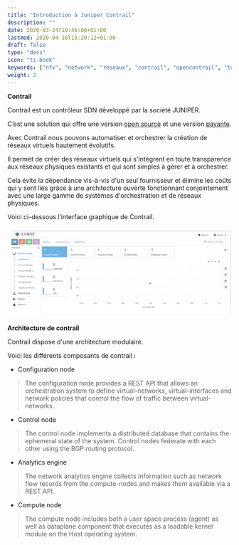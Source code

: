 ```yaml
---
title: "Introduction à Juniper Contrail"
description: ""
date: 2020-03-24T10:45:00+01:00
lastmod: 2020-04-16T15:20:12+01:00
draft: false
type: "docs"
icon: "ti-book"
keywords: ["nfv", "network", "reseaux", "contrail", "opencontrail", "tungsten", "fabric"]
weight: 2
---
```


**Contrail**

Contrail est un contrôleur SDN développé par la société JUNIPER. 

C’est une solution qui offre une version [open source](https://tungsten.io/) et une version [payante](https://www.juniper.net/us/en/products-services/sdn/contrail/). 

Avec Contrail nous pouvons automatiser et orchestrer la création de réseaux virtuels hautement évolutifs.

Il permet de créer des réseaux virtuels qui s'intègrent en toute transparence aux réseaux physiques existants et qui sont simples à gérer et à orchestrer. 

Cela évite la dépendance vis-à-vis d'un seul fournisseur et élimine les coûts qui y sont liés grâce à une architecture ouverte fonctionnant conjointement avec une large gamme de systèmes d'orchestration et de réseaux physiques.

Voici ci-dessous l’interface graphique de Contrail.

![contrail](contrail_gui.png)

**Architecture de contrail**

Contrail dispose d'une architecture modulaire.

Voici les différents composants de contrail :

- Configuration node

> The configuration node provides a REST API that allows an orchestration system to define virtual-networks, virtual-interfaces and network policies that control the flow of traffic between virtual-networks. 

- Control node

> The control node implements a distributed database that contains the ephemeral state of the system. Control nodes federate with each other using the BGP routing protocol. 

- Analytics engine

> The network analytics engine collects information such as network flow records from the compute-nodes and makes them available via a REST API. 

- Compute node

> The compute node includes both a user space process (agent) as well as dataplane component that executes as a loadable kernel module on the Host operating system.
